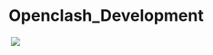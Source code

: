 # Openclash_Development
<p>&nbsp;<img align="center" src="https://github-readme-stats.vercel.app/api/pin/?username=erdowaka&repo=erdowaka/Openclash_Development&theme=tokyonight"/></p>
